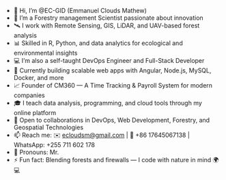 - 👋 Hi, I’m @EC-GID (Emmanuel Clouds Mathew)
- 🌿 I’m a Forestry management Scientist passionate about innovation
- 🛰️ I work with Remote Sensing, GIS, LiDAR, and UAV-based forest analysis
- 📊 Skilled in R, Python, and data analytics for ecological and environmental insights
- 💻 I’m also a self-taught DevOps Engineer and Full-Stack Developer
- 🚀 Currently building scalable web apps with Angular, Node.js, MySQL, Docker, and more
- 📈 Founder of CM360 — A Time Tracking & Payroll System for modern companies
- 🎓 I teach data analysis, programming, and cloud tools through my online platform
- 🤝 Open to collaborations in DevOps, Web Development, Forestry, and Geospatial Technologies
- 📫 Reach me: ✉️ ecloudsm@gmail.com | 📱 +86 17645067138 | WhatsApp: +255 711 602 178
- 💬 Pronouns: Mr.
- ⚡ Fun fact: Blending forests and firewalls — I code with nature in mind 🌍💻


<!---
EC-GID/EC-GID is a ✨ special ✨ repository because its `README.md` (this file) appears on your GitHub profile.
You can click the Preview link to take a look at your changes.
--->
